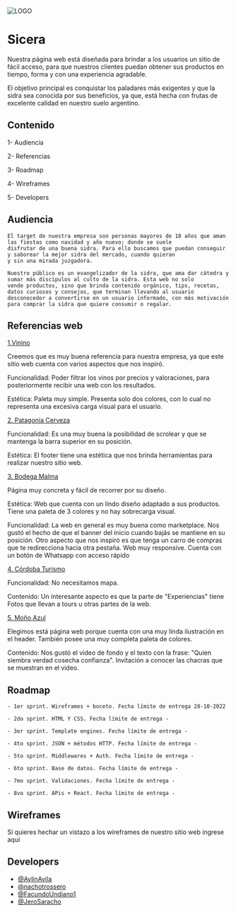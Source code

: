 ![LOGO](https://user-images.githubusercontent.com/61055543/196007158-41a8273d-4c77-4c81-8d63-351424f255b4.png)

# Sicera 

Nuestra página web está diseñada para brindar a los usuarios un sitio de fácil acceso, para que nuestros clientes puedan obtener 
sus productos en tiempo, forma y con una experiencia agradable. 
    
El objetivo principal es conquistar los paladares más exigentes y que la sidra sea conocida por sus beneficios, ya que, está hecha
con frutas de excelente calidad en nuestro suelo argentino.
    

## Contenido

  1- Audiencia

  2- Referencias

  3- Roadmap

  4- Wireframes

  5- Developers


## Audiencia

    El target de nuestra empresa son personas mayores de 18 años que aman las fiestas como navidad y año nuevo; donde se suele
    disfrutar de una buena sidra. Para ello buscamos que puedan conseguir y saborear la mejor sidra del mercado, cuando quieran
    y sin una mirada juzgadora.

    Nuestro público es un evangelizador de la sidra, que ama dar cátedra y sumar más discípulos al culto de la sidra. Esta web no solo
    vende productos, sino que brinda contenido orgánico, tips, recetas, datos curiosos y consejos, que terminan llevando al usuario 
    desconocedor a convertirse en un usuario informado, con más motivación para comprar la sidra que quiere consumir o regalar.



## Referencias web



[1.Vinino](https://www.vivino.com/)
  
   Creemos que es muy buena referencia para nuestra empresa, ya que este sitio web cuenta con varios aspectos que nos inspiró.

   Funcionalidad:
   Poder filtrar los vinos por precios y valoraciones, para posteriormente recibir una web con los resultados.

   Estética:
   Paleta muy simple. Presenta solo dos colores, con lo cual no representa una excesiva carga visual para el usuario.



   
  [2. Patagonia Cerveza](https://www.cervezapatagonia.com.ar/)
   

   Funcionalidad: 
   Es una muy buena la posibilidad de scrolear y que se mantenga la barra superior en su posición.

   Estética:
   El footer tiene una estética que nos brinda herramientas para realizar nuestro sitio web.
    
    
    

  [3. Bodega Malma](https://shop.bodegamalma.com.ar/)
   

   Página muy concreta y fácil de recorrer por su diseño.

   Estética: 
   Web que cuenta con un lindo diseño adaptado a sus productos.
   Tiene una paleta de 3 colores y no hay sobrecarga visual.

   Funcionalidad:
   La web en general es muy buena como marketplace.
   Nos gustó el hecho de que el banner del inicio cuando bajás se mantiene en su posición.
   Otro aspecto que nos inspiró es que tenga un carro de compras que te redirecciona hacia otra pestaña.
   Web muy responsive.
   Cuenta con un botón de Whatsapp con acceso rápido
    




  [4. Córdoba Turismo](https://www.cordobaturismo.gov.ar/cosa_para_hacer/caminos-del-vino/)
   

   Funcionalidad:
   No necesitamos mapa.

   Contenido:
   Un interesante aspecto es que la parte de "Experiencias" tiene Fotos que llevan a tours u otras partes de la web.




  [5. Moño Azul](https://mazul.com.ar/)
   

   Elegimos está página web porque cuenta con una muy linda ilustración en el header. También posee una muy completa paleta de
   colores.

   Contenido:
   Nos gustó el video de fondo y el texto con la frase: "Quien siembra verdad cosecha confianza".
   Invitación a conocer las chacras que se muestran en el video.

 


## Roadmap

    - 1er sprint. Wireframes + boceto. Fecha límite de entrega 28-10-2022

    - 2do sprint. HTML Y CSS. Fecha límite de entrega -

    - 3er sprint. Template engines. Fecha límite de entrega -

    - 4to sprint. JSON + métodos HTTP. Fecha límite de entrega -

    - 5to sprint. Middlewares + Auth. Fecha límite de entrega -

    - 6to sprint. Base de datos. Fecha límite de entrega -

    - 7mo sprint. Validaciones. Fecha límite de entrega -

    - 8vo sprint. APis + React. Fecha límite de entrega -


## Wireframes

   Si quieres hechar un vistazo a los wireframes de nuestro sitio web ingrese aquí


## Developers

   - [@AylinAvila](https://github.com/AylinAvila)
   - [@nachotrossero](https://github.com/nachotrossero)
   - [@FacundoUndiano1](https://github.com/FacundoUndiano1)
   - [@JeroSaracho](https://github.com/JeroSaracho)
